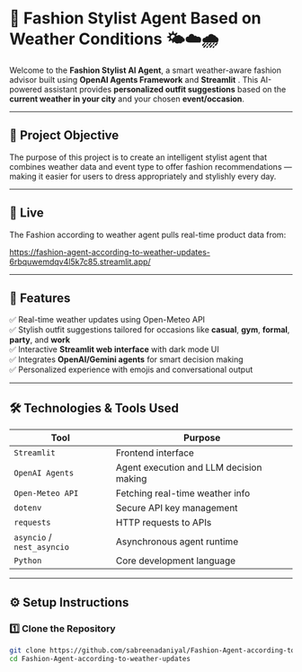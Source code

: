 # 👗 Fashion Stylist Agent Based on Weather Conditions 🌤️☁️🌧️

Welcome to the **Fashion Stylist AI Agent**, a smart weather-aware fashion advisor built using **OpenAI Agents Framework** and **Streamlit** . This AI-powered assistant provides **personalized outfit suggestions** based on the **current weather in your city** and your chosen **event/occasion**.

---

## 📌 Project Objective

The purpose of this project is to create an intelligent stylist agent that combines weather data and event type to offer fashion recommendations — making it easier for users to dress appropriately and stylishly every day.

---

## 📡 Live 

The Fashion according to weather agent pulls real-time product data from:

https://fashion-agent-according-to-weather-updates-6rbquwemdqv4l5k7c85.streamlit.app/


---

## 🧩 Features

✅ Real-time weather updates using Open-Meteo API  
✅ Stylish outfit suggestions tailored for occasions like **casual**, **gym**, **formal**, **party**, and **work**  
✅ Interactive **Streamlit web interface** with dark mode UI  
✅ Integrates **OpenAI/Gemini agents** for smart decision making  
✅ Personalized experience with emojis and conversational output  

---

## 🛠️ Technologies & Tools Used

| Tool               | Purpose                                   |
|--------------------|-------------------------------------------|
| `Streamlit`        | Frontend interface                        |
| `OpenAI Agents`    | Agent execution and LLM decision making   |
| `Open-Meteo API`   | Fetching real-time weather info           |            |
| `dotenv`           | Secure API key management                 |
| `requests`         | HTTP requests to APIs                     |
| `asyncio` / `nest_asyncio` | Asynchronous agent runtime        |
| `Python`           | Core development language                 |

---

## ⚙️ Setup Instructions

### 1️⃣ Clone the Repository

```bash
git clone https://github.com/sabreenadaniyal/Fashion-Agent-according-to-weather-updates.git
cd Fashion-Agent-according-to-weather-updates
